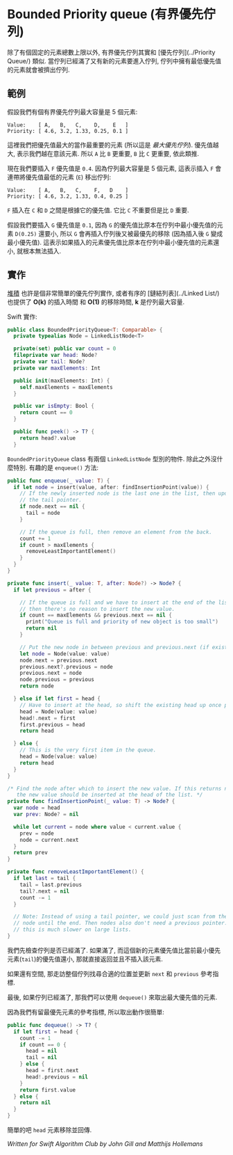 # Bounded Priority queue (有界優先佇列)

<!--
A bounded priority queue is similar to a regular [priority queue](../Priority Queue/), except that there is a fixed upper bound on the number of elements that can be stored. When a new element is added to the queue while the queue is at capacity, the element with the highest priority value is ejected from the queue.
-->

除了有個固定的元素總數上限以外, 有界優先佇列其實和 [優先佇列](../Priority Queue/) 類似. 當佇列已經滿了又有新的元素要進入佇列, 佇列中擁有最低優先值的元素就會被擠出佇列.

<!--
## Example

Suppose we have a bounded-priority-queue with maximum size 5 that has the following values and priorities:
-->

## 範例

假設我們有個有界優先佇列最大容量是 5 個元素:

```
Value:    [ A,   B,   C,    D,    E   ]
Priority: [ 4.6, 3.2, 1.33, 0.25, 0.1 ]
```

<!--
Here, we consider the object with the highest priority value to be the most important (so this is a *max-priority* queue). The larger the priority value, the more we care about the object. So `A` is more important than `B`, `B` is more important than `C`, and so on.

Now we want to insert the element `F` with priority `0.4` into this bounded priority queue. Because the queue has maximum size 5, this will insert the element `F` but then evict the lowest-priority element (`E`), yielding the updated queue:
-->

這裡我們把優先值最大的當作最重要的元素 (所以這是 *最大優先佇列*). 優先值越大, 表示我們越在意該元素. 所以 `A` 比 `B` 更重要, `B` 比 `C` 更重要, 依此類推.

現在我們要插入 `F` 優先值是 `0.4`. 因為佇列最大容量是 5 個元素, 這表示插入 `F` 會連帶將優先值最低的元素 (`E`) 移出佇列:

```
Value:    [ A,   B,   C,    F,   D    ]
Priority: [ 4.6, 3.2, 1.33, 0.4, 0.25 ]
```
<!--
`F` is inserted between `C` and `D` because of its priority value. It's less important than `C` but more important than `D`.

Suppose that we wish to insert the element `G` with priority 0.1 into this BPQ. Because `G`'s priority value is less than the minimum-priority element in the queue, upon inserting `G` it will immediately be evicted. In other words, inserting an element into a BPQ with priority less than the minimum-priority element of the BPQ has no effect.
-->

`F` 插入在 `C` 和 `D` 之間是根據它的優先值. 它比 `C` 不重要但是比 `D` 重要.

假設我們要插入 `G` 優先值是 `0.1`, 因為 `G` 的優先值比原本在佇列中最小優先值的元素 `D(0.25)` 還要小, 所以 `G` 會再插入佇列後又被最優先的移除 (因為插入後 `G` 變成最小優先值). 這表示如果插入的元素優先值比原本在佇列中最小優先值的元素還小, 就根本無法插入. 

<!--
## Implementation

While a [heap](../Heap/) may be a really simple implementation for a priority queue, a sorted [linked list](../Linked List/) allows for **O(k)** insertion and **O(1)** deletion, where **k** is the bounding number of elements.

Here's how you could implement it in Swift:
-->

## 實作

[堆積](../Heap/) 也許是個非常簡單的優先佇列實作, 或者有序的 [鏈結列表](../Linked List/) 也提供了 **O(k)** 的插入時間 和 **O(1)** 的移除時間, **k** 是佇列最大容量.

Swift 實作:


```swift
public class BoundedPriorityQueue<T: Comparable> {
  private typealias Node = LinkedListNode<T>

  private(set) public var count = 0
  fileprivate var head: Node?
  private var tail: Node?
  private var maxElements: Int

  public init(maxElements: Int) {
    self.maxElements = maxElements
  }

  public var isEmpty: Bool {
    return count == 0
  }

  public func peek() -> T? {
    return head?.value
  }
```

<!--
The `BoundedPriorityQueue` class contains a doubly linked list of `LinkedListNode` objects. Nothing special here yet. The fun stuff happens in the `enqueue()` method:
-->

`BoundedPriorityQueue` class 有兩個 `LinkedListNode` 型別的物件. 除此之外沒什麼特別. 有趣的是 `enqueue()` 方法:

```swift
public func enqueue(_ value: T) {
  if let node = insert(value, after: findInsertionPoint(value)) {
    // If the newly inserted node is the last one in the list, then update
    // the tail pointer.
    if node.next == nil {
      tail = node
    }

    // If the queue is full, then remove an element from the back.
    count += 1
    if count > maxElements {
      removeLeastImportantElement()
    }
  }
}

private func insert(_ value: T, after: Node?) -> Node? {
  if let previous = after {

    // If the queue is full and we have to insert at the end of the list,
    // then there's no reason to insert the new value.
    if count == maxElements && previous.next == nil {
      print("Queue is full and priority of new object is too small")
      return nil
    }

    // Put the new node in between previous and previous.next (if exists).
    let node = Node(value: value)
    node.next = previous.next
    previous.next?.previous = node
    previous.next = node
    node.previous = previous
    return node

  } else if let first = head {
    // Have to insert at the head, so shift the existing head up once place.
    head = Node(value: value)
    head!.next = first
    first.previous = head
    return head

  } else {
    // This is the very first item in the queue.
    head = Node(value: value)
    return head
  }
}

/* Find the node after which to insert the new value. If this returns nil,
   the new value should be inserted at the head of the list. */
private func findInsertionPoint(_ value: T) -> Node? {
  var node = head
  var prev: Node? = nil

  while let current = node where value < current.value {
    prev = node
    node = current.next
  }
  return prev
}

private func removeLeastImportantElement() {
  if let last = tail {
    tail = last.previous
    tail?.next = nil
    count -= 1
  }

  // Note: Instead of using a tail pointer, we could just scan from the new
  // node until the end. Then nodes also don't need a previous pointer. But
  // this is much slower on large lists.
}
```

<!--
We first check if the queue already has the maximum number of elements. If so, and the new priority value is less than the `tail` element's priority value, then there is no room for this new element and we return without inserting it.

If the new value is acceptable, then we search through the list to find the proper insertion location and update the `next` and `previous` pointers.

Lastly, if the queue has now reached the maximum number of elements, then we `dequeue()` the one with the largest priority value.

By keeping the most important element at the front of the list, it makes dequeueing very easy:
-->

我們先檢查佇列是否已經滿了. 如果滿了, 而這個新的元素優先值比當前最小優先元素(`tail`)的優先值還小, 那就直接返回並且不插入該元素.

如果還有空間, 那走訪整個佇列找尋合適的位置並更新 `next` 和 `previous` 參考指標.


最後, 如果佇列已經滿了, 那我們可以使用 `dequeue()` 來取出最大優先值的元素.

因為我們有留最優先元素的參考指標, 所以取出動作很簡單:

```swift
public func dequeue() -> T? {
  if let first = head {
    count -= 1
    if count == 0 {
      head = nil
      tail = nil
    } else {
      head = first.next
      head!.previous = nil
    }
    return first.value
  } else {
    return nil
  }
}
```

<!--
This simply removes the `head` element from the list and returns it.
-->

簡單的吧 `head` 元素移除並回傳.

*Written for Swift Algorithm Club by John Gill and Matthijs Hollemans*
